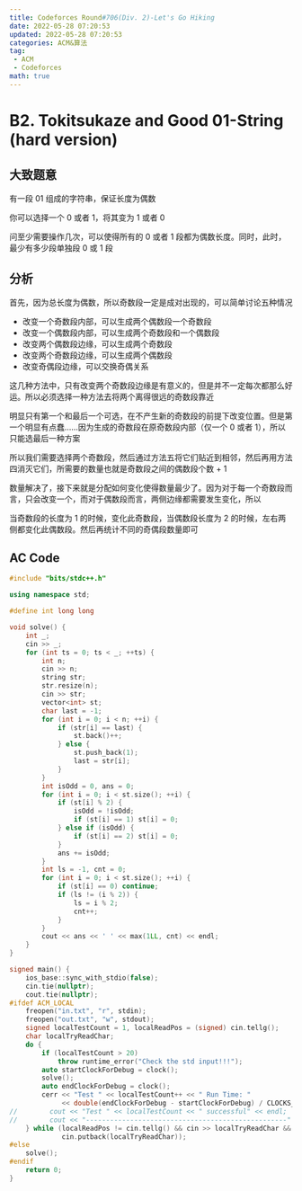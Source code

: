 ```yaml
---
title: Codeforces Round#706(Div. 2)-Let's Go Hiking
date: 2022-05-28 07:20:53
updated: 2022-05-28 07:20:53
categories: ACM&算法
tag:
 - ACM
 - Codeforces
math: true
---
```


# B2. Tokitsukaze and Good 01-String (hard version)

## 大致题意

有一段 01 组成的字符串，保证长度为偶数

你可以选择一个 0 或者 1，将其变为 1 或者 0

问至少需要操作几次，可以使得所有的 0 或者 1 段都为偶数长度。同时，此时，最少有多少段单独段 0 或 1 段

## 分析

首先，因为总长度为偶数，所以奇数段一定是成对出现的，可以简单讨论五种情况

 - 改变一个奇数段内部，可以生成两个偶数段一个奇数段
 - 改变一个偶数段内部，可以生成两个奇数段和一个偶数段
 - 改变两个偶数段边缘，可以生成两个奇数段
 - 改变两个奇数段边缘，可以生成两个偶数段
 - 改变奇偶段边缘，可以交换奇偶关系

这几种方法中，只有改变两个奇数段边缘是有意义的，但是并不一定每次都那么好运。所以必须选择一种方法去将两个离得很远的奇数段靠近

明显只有第一个和最后一个可选，在不产生新的奇数段的前提下改变位置。但是第一个明显有点蠢……因为生成的奇数段在原奇数段内部（仅一个 0 或者 1），所以只能选最后一种方案

所以我们需要选择两个奇数段，然后通过方法五将它们贴近到相邻，然后再用方法四消灭它们，所需要的数量也就是奇数段之间的偶数段个数 + 1

数量解决了，接下来就是分配如何变化使得数量最少了。因为对于每一个奇数段而言，只会改变一个，而对于偶数段而言，两侧边缘都需要发生变化，所以

当奇数段的长度为 1 的时候，变化此奇数段，当偶数段长度为 2 的时候，左右两侧都变化此偶数段。然后再统计不同的奇偶段数量即可

## AC Code

```cpp
#include "bits/stdc++.h"

using namespace std;

#define int long long

void solve() {
    int _;
    cin >> _;
    for (int ts = 0; ts < _; ++ts) {
        int n;
        cin >> n;
        string str;
        str.resize(n);
        cin >> str;
        vector<int> st;
        char last = -1;
        for (int i = 0; i < n; ++i) {
            if (str[i] == last) {
                st.back()++;
            } else {
                st.push_back(1);
                last = str[i];
            }
        }
        int isOdd = 0, ans = 0;
        for (int i = 0; i < st.size(); ++i) {
            if (st[i] % 2) {
                isOdd = !isOdd;
                if (st[i] == 1) st[i] = 0;
            } else if (isOdd) {
                if (st[i] == 2) st[i] = 0;
            }
            ans += isOdd;
        }
        int ls = -1, cnt = 0;
        for (int i = 0; i < st.size(); ++i) {
            if (st[i] == 0) continue;
            if (ls != (i % 2)) {
                ls = i % 2;
                cnt++;
            }
        }
        cout << ans << ' ' << max(1LL, cnt) << endl;
    }
}

signed main() {
    ios_base::sync_with_stdio(false);
    cin.tie(nullptr);
    cout.tie(nullptr);
#ifdef ACM_LOCAL
    freopen("in.txt", "r", stdin);
    freopen("out.txt", "w", stdout);
    signed localTestCount = 1, localReadPos = (signed) cin.tellg();
    char localTryReadChar;
    do {
        if (localTestCount > 20)
            throw runtime_error("Check the std input!!!");
        auto startClockForDebug = clock();
        solve();
        auto endClockForDebug = clock();
        cerr << "Test " << localTestCount++ << " Run Time: "
             << double(endClockForDebug - startClockForDebug) / CLOCKS_PER_SEC << "s" << endl;
//        cout << "Test " << localTestCount << " successful" << endl;
//        cout << "--------------------------------------------------" << endl;
    } while (localReadPos != cin.tellg() && cin >> localTryReadChar && localTryReadChar != '$' &&
             cin.putback(localTryReadChar));
#else
    solve();
#endif
    return 0;
}

```
